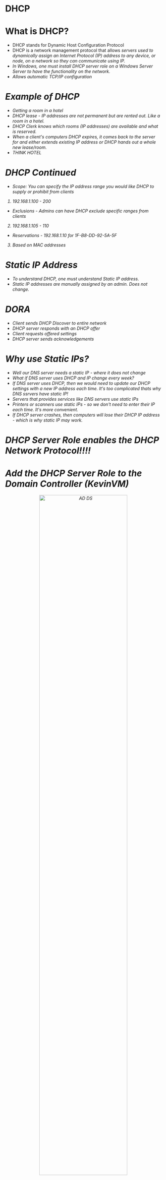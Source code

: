 # DHCP

# What is DHCP?
- DHCP stands for Dynamic Host Configuration Protocol
- DHCP is a network management protocol that allows <em> servers <em> used to dynamically assign an Internet Protocol (IP) address to any device, or node, on a network so they can communicate using IP.
- In Windows, one must install DHCP server role on a Windows Server Server to have the functionality on the network.
- Allows automatic TCP/IP configuration
  
 # Example of DHCP
  - Getting a room in a hotel
  - DHCP lease - IP addresses are not permanent but are rented out. Like a room in a hotel.
  - DHCP Clerk knows which rooms (IP addresses) are available and what is reserved.
  - When a client's computers DHCP expires, it comes back to the server for and either extends existing IP address or DHCP hands out a whole new lease/room.
  - THINK HOTEL
  
  
 # DHCP Continued 
 - Scope: You can specify the IP address range you would like DHCP to supply or prohibit from clients
  1. 192.168.1.100 - 200
 - Exclusions - Admins can have DHCP exclude specific ranges from clients
  2. 192.168.1.105 - 110 
 - Reservations - 192.168.1.10 for 1F-B8-DD-92-5A-5F
  3. Based on MAC addresses


# Static IP Address
- To understand DHCP, one must understand Static IP address.
- Static IP addresses are manually assigned by an admin. Does not change.


# DORA
- Client sends DHCP Discover to entire network
- DHCP server responds with an DHCP offer 
- Client requests offered settings
- DHCP server sends acknowledgements
  
# Why use Static IPs?
- Well our DNS server needs a static IP - where it does not change
- What if DNS server uses DHCP and IP change every week?
- If DNS server uses DHCP, then we would need to update our DHCP settings with a new IP address each time. It's too complicated thats why DNS ssrvers have static IP!
- Servers that provides services like DNS servers use static IPs
- Printers or scanners use static IPs - so we don't need to enter their IP each time. It's more convenient.
- If DHCP server crashes, then computers will lose their DHCP IP address - which is why static IP may work.
  
  
# DHCP Server Role enables the DHCP Network Protocol!!!!


  
# Add the DHCP Server Role to the Domain Controller (KevinVM)
 
 <p align="center">
  
<img src="https://user-images.githubusercontent.com/104326475/176341597-1fbbfe8b-83c2-433f-bd24-0b09c8397e52.png" height="75%" width="75%" alt="AD DS"/>
  
<p/>
